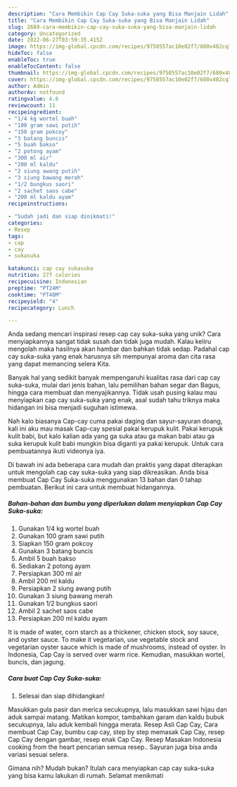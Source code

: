 ```yaml
---
description: "Cara Membikin Cap Cay Suka-suka yang Bisa Manjain Lidah"
title: "Cara Membikin Cap Cay Suka-suka yang Bisa Manjain Lidah"
slug: 2689-cara-membikin-cap-cay-suka-suka-yang-bisa-manjain-lidah
category: Uncategorized
date: 2022-06-27T03:59:35.415Z
image: https://img-global.cpcdn.com/recipes/9750557ac10e02f7/680x482cq70/cap-cay-suka-suka-foto-resep-utama.jpg
hideToc: false
enableToc: true
enableTocContent: false
thumbnail: https://img-global.cpcdn.com/recipes/9750557ac10e02f7/680x482cq70/cap-cay-suka-suka-foto-resep-utama.jpg
cover: https://img-global.cpcdn.com/recipes/9750557ac10e02f7/680x482cq70/cap-cay-suka-suka-foto-resep-utama.jpg
author: Admin
authorAv: notfound
ratingvalue: 4.6
reviewcount: 11
recipeingredient:
- "1/4 kg wortel buah"
- "100 gram sawi putih"
- "150 gram pokcoy"
- "3 batang buncis"
- "5 buah bakso"
- "2 potong ayam"
- "300 ml air"
- "200 ml kaldu"
- "2 siung awang putih"
- "3 siung bawang merah"
- "1/2 bungkus saori"
- "2 sachet saos cabe"
- "200 ml kaldu ayam"
recipeinstructions:

- "Sudah jadi dan siap dinikmati!"
categories:
- Resep
tags:
- cap
- cay
- sukasuka

katakunci: cap cay sukasuka 
nutrition: 277 calories
recipecuisine: Indonesian
preptime: "PT24M"
cooktime: "PT40M"
recipeyield: "4"
recipecategory: Lunch

---
```





Anda sedang mencari inspirasi resep cap cay suka-suka yang unik? Cara menyiapkannya sangat tidak susah dan tidak juga mudah. Kalau keliru mengolah maka hasilnya akan hambar dan bahkan tidak sedap. Padahal cap cay suka-suka yang enak harusnya sih mempunyai aroma dan cita rasa yang dapat memancing selera Kita.





Banyak hal yang sedikit banyak mempengaruhi kualitas rasa dari cap cay suka-suka, mulai dari jenis bahan, lalu pemilihan bahan segar dan Bagus, hingga cara membuat dan menyajikannya. Tidak usah pusing kalau mau menyiapkan cap cay suka-suka yang enak,      asal sudah tahu triknya maka hidangan ini bisa menjadi suguhan istimewa.














Nah kalo biasanya Cap-cay cuma pakai daging dan sayur-sayuran doang, kali ini aku mau masak Cap-cay spesial pakai kerupuk kulit. Pakai kerupuk kulit babi, but kalo kalian ada yang ga suka atau ga makan babi atau ga suka kerupuk kulit babi mungkin bisa diganti ya pakai kerupuk. Untuk cara pembuatannya ikuti videonya iya.






Di bawah ini ada beberapa cara mudah dan praktis yang dapat diterapkan untuk mengolah cap cay suka-suka yang siap dikreasikan. Anda bisa membuat Cap Cay Suka-suka menggunakan 13 bahan dan 0 tahap pembuatan. Berikut ini cara untuk membuat hidangannya.

<!--inarticleads1-->

##### Bahan-bahan dan bumbu yang diperlukan dalam menyiapkan Cap Cay Suka-suka:

1. Gunakan 1/4 kg wortel buah
1. Gunakan 100 gram sawi putih
1. Siapkan 150 gram pokcoy
1. Gunakan 3 batang buncis
1. Ambil 5 buah bakso
1. Sediakan 2 potong ayam
1. Persiapkan 300 ml air
1. Ambil 200 ml kaldu
1. Persiapkan 2 siung awang putih
1. Gunakan 3 siung bawang merah
1. Gunakan 1/2 bungkus saori
1. Ambil 2 sachet saos cabe
1. Persiapkan 200 ml kaldu ayam


It is made of water, corn starch as a thickener, chicken stock, soy sauce, and oyster sauce. To make it vegetarian, use vegetable stock and vegetarian oyster sauce which is made of mushrooms, instead of oyster. In Indonesia, Cap Cay is served over warm rice. Kemudian, masukkan wortel, buncis, dan jagung. 

<!--inarticleads2-->

##### Cara buat Cap Cay Suka-suka:


1. Selesai dan siap dihidangkan!

Masukkan gula pasir dan merica secukupnya, lalu masukkan sawi hijau dan aduk sampai matang. Matikan kompor, tambahkan garam dan kaldu bubuk secukupnya, lalu aduk kembali hingga merata. Resep Asli Cap Cay, Cara membuat Cap Cay, bumbu cap cay, step by step memasak Cap Cay, resep Cap Cay dengan gambar, resep enak Cap Cay. Resep Masakan Indonesia cooking from the heart pencarian semua resep.. Sayuran juga bisa anda variasi sesuai selera. 

Gimana nih? Mudah bukan? Itulah cara menyiapkan cap cay suka-suka yang bisa kamu lakukan di rumah. Selamat menikmati
